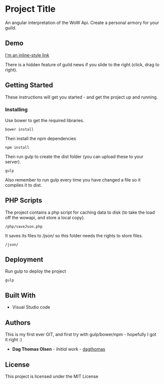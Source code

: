 # Project Title

An angular interpretation of the WoW Api. 
Create a personal armory for your guild.

## Demo

[I'm an inline-style link](https://wow.theaxe.men)

There is a hidden feature of guild news if you slide to the right (click, drag to right).

## Getting Started

These instructions will get you started - and get the project up and running.

### Installing

Use bower to get the required libraries.

```
bower install
```

Then install the npm dependencies

```
npm install
```

Then run gulp to create the dist folder (you can upload these to your server).

```
gulp
```

Also remember to run gulp every time you have changed a file so it compiles it to dist.

## PHP Scripts

The project contains a php script for caching data to disk (to take the load off the wowapi, and store a local copy).

```
/php/saveJson.php
```

It saves its files to /json/ so this folder needs the rights to store files.

```
/json/
```

## Deployment

Run gulp to deploy the project

```
gulp
```

## Built With

* Visual Studio code

## Authors

This is my first ever GIT, and first try with gulp/bower/npm - hopefully I got it right :)

* **Dag Thomas Olsen** - *Initial work* - [dagthomas](https://github.com/dagthomas)

## License

This project is licensed under the MIT License
